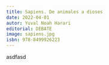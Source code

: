 ```yaml
---
title: Sapiens. De animales a dioses
date: 2022-04-01
autor: Yuval Noah Harari
editorial: DEBATE
image: sapiens.jpg
isbn: 978-8499926223
---
```


asdfasd
